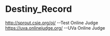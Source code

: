 # Destiny_Record

http://sprout.csie.org/oj/ --Test Online Judge  
https://uva.onlinejudge.org/ --UVa Online Judge
